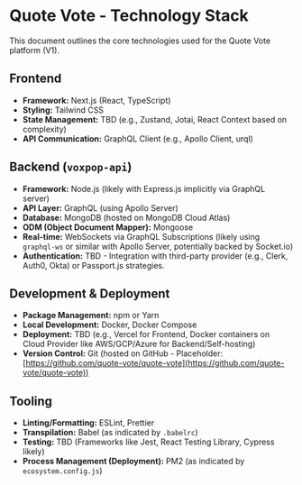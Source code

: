 # Quote Vote - Technology Stack

This document outlines the core technologies used for the Quote Vote platform (V1).

## Frontend

*   **Framework:** Next.js (React, TypeScript)
*   **Styling:** Tailwind CSS
*   **State Management:** TBD (e.g., Zustand, Jotai, React Context based on complexity)
*   **API Communication:** GraphQL Client (e.g., Apollo Client, urql)

## Backend (`voxpop-api`)

*   **Framework:** Node.js (likely with Express.js implicitly via GraphQL server)
*   **API Layer:** GraphQL (using Apollo Server)
*   **Database:** MongoDB (hosted on MongoDB Cloud Atlas)
*   **ODM (Object Document Mapper):** Mongoose
*   **Real-time:** WebSockets via GraphQL Subscriptions (likely using `graphql-ws` or similar with Apollo Server, potentially backed by Socket.io)
*   **Authentication:** TBD - Integration with third-party provider (e.g., Clerk, Auth0, Okta) or Passport.js strategies.

## Development & Deployment

*   **Package Management:** npm or Yarn
*   **Local Development:** Docker, Docker Compose
*   **Deployment:** TBD (e.g., Vercel for Frontend, Docker containers on Cloud Provider like AWS/GCP/Azure for Backend/Self-hosting)
*   **Version Control:** Git (hosted on GitHub - Placeholder: [https://github.com/quote-vote/quote-vote](https://github.com/quote-vote/quote-vote))

## Tooling

*   **Linting/Formatting:** ESLint, Prettier
*   **Transpilation:** Babel (as indicated by `.babelrc`)
*   **Testing:** TBD (Frameworks like Jest, React Testing Library, Cypress likely)
*   **Process Management (Deployment):** PM2 (as indicated by `ecosystem.config.js`)
